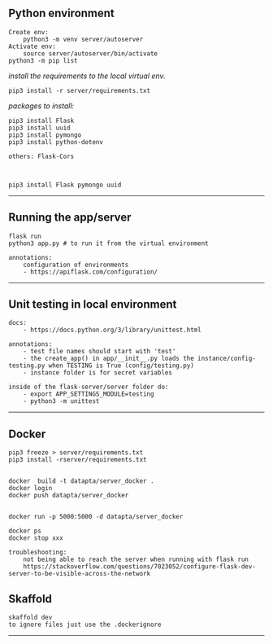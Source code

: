 ## Python environment
    Create env:
        python3 -m venv server/autoserver
    Activate env:
        source server/autoserver/bin/activate
    python3 -m pip list

*install the requirements to the local virtual env.*

    pip3 install -r server/requirements.txt

*packages to install:* 

    pip3 install Flask 
    pip3 install uuid
    pip3 install pymongo
    pip3 install python-dotenv

    others: Flask-Cors



    pip3 install Flask pymongo uuid  

---
## Running the app/server
    flask run
    python3 app.py # to run it from the virtual environment

    annotations:
        configuration of environments
        - https://apiflask.com/configuration/

---
## Unit testing in local environment
    docs:
        - https://docs.python.org/3/library/unittest.html

    annotations:
        - test file names should start with 'test'
        - the create_app() in app/__init__.py loads the instance/config-testing.py when TESTING is True (config/testing.py)
        - instance folder is for secret variables

    inside of the flask-server/server folder do:
        - export APP_SETTINGS_MODULE=testing
        - python3 -m unittest

---
## Docker
    pip3 freeze > server/requirements.txt
    pip3 install -rserver/requirements.txt


    docker  build -t datapta/server_docker .
    docker login
    docker push datapta/server_docker


    docker run -p 5000:5000 -d datapta/server_docker

    docker ps
    docker stop xxx

    troubleshooting:
        not being able to reach the server when running with flask run
        https://stackoverflow.com/questions/7023052/configure-flask-dev-server-to-be-visible-across-the-network

## Skaffold
    skaffold dev
    to ignore files just use the .dockerignore
---